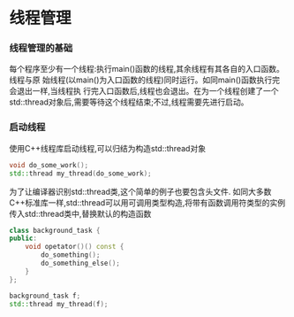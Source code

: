 # 线程管理

### 线程管理的基础
每个程序至少有一个线程:执行main()函数的线程,其余线程有其各自的入口函数。线程与原
始线程(以main()为入口函数的线程)同时运行。如同main()函数执行完会退出一样,当线程执
行完入口函数后,线程也会退出。在为一个线程创建了一个std::thread对象后,需要等待这个线程结束;不过,线程需要先进行启动。

### 启动线程
使用C++线程库启动线程,可以归结为构造std::thread对象
```c++
void do_some_work();
std::thread my_thread(do_some_work);
```
为了让编译器识别std::thread类,这个简单的例子也要包含<thread>头文件.
如同大多数C++标准库一样,std::thread可以用可调用类型构造,将带有函数调用符类型的实例传入std::thread类中,替换默认的构造函数
```cpp
class background_task {
public:
    void opetator()() const {
        do_something();
        do_something_else();
    }
};

background_task f;
std::thread my_thread(f);        
```